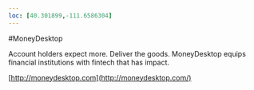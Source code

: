 ```yaml
---
loc: [40.301899,-111.6586304]
---
```

#MoneyDesktop

Account holders expect more. Deliver the goods. MoneyDesktop equips financial institutions with fintech that has impact.

[http://moneydesktop.com](http://moneydesktop.com/)

